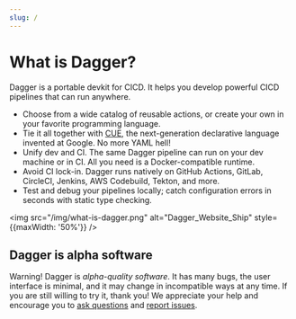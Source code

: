 ```yaml
---
slug: /
---
```


# What is Dagger?

Dagger is a portable devkit for CICD. It helps you develop powerful CICD pipelines that can run anywhere.

- Choose from a wide catalog of reusable actions, or create your own in your favorite programming language.
- Tie it all together with [CUE](https://cuelang.org), the next-generation declarative language invented at Google. No more YAML hell!
- Unify dev and CI. The same Dagger pipeline can run on your dev machine or in CI. All you need is a Docker-compatible runtime.
- Avoid CI lock-in. Dagger runs natively on GitHub Actions, GitLab, CircleCI, Jenkins, AWS Codebuild, Tekton, and more.
- Test and debug your pipelines locally; catch configuration errors in seconds with static type checking.

<img src="/img/what-is-dagger.png" alt="Dagger_Website_Ship" style={{maxWidth: '50%'}} />

## Dagger is alpha software

Warning! Dagger is _alpha-quality software_. It has many bugs, the user interface is minimal, and it may change in incompatible ways at any time. If you are still
willing to try it, thank you! We appreciate your help and encourage you to [ask
questions](https://github.com/dagger/dagger/discussions) and [report issues](https://github.com/dagger/dagger/issues).
